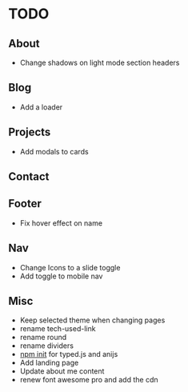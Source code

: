 # TODO

## About

- Change shadows on light mode section headers

## Blog

- Add a loader

## Projects

- Add modals to cards

## Contact

## Footer

- Fix hover effect on name

## Nav

- Change Icons to a slide toggle
- Add toggle to mobile nav

## Misc

- Keep selected theme when changing pages
- rename tech-used-link
- rename round
- rename dividers
- [npm init](https://nodesource.com/blog/an-absolute-beginners-guide-to-using-npm/) for typed.js and anijs
- Add landing page
- Update about me content
- renew font awesome pro and add the cdn
